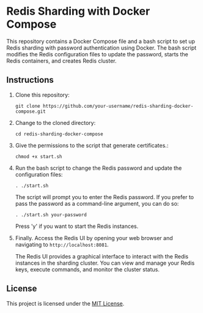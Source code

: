 # Redis Sharding with Docker Compose

This repository contains a Docker Compose file and a bash script to set up Redis sharding with password authentication using Docker. The bash script modifies the Redis configuration files to update the password, starts the Redis containers, and creates Redis cluster.

## Instructions

1. Clone this repository:

   ```
   git clone https://github.com/your-username/redis-sharding-docker-compose.git
   ```

2. Change to the cloned directory:

   ```
   cd redis-sharding-docker-compose
   ```
   
3. Give the permissions to the script that generate certificates.:

   ```
   chmod +x start.sh
   ```

5. Run the bash script to change the Redis password and update the configuration files:

   ```
   . ./start.sh
   ```
   
   The script will prompt you to enter the Redis password. If you prefer to pass the password as a command-line argument, you can do so:

   ```
   . ./start.sh your-password
   ```

   Press 'y' if you want to start the Redis instances.

6. Finally. Access the Redis UI by opening your web browser and navigating to `http://localhost:8081`.

   The Redis UI provides a graphical interface to interact with the Redis instances in the sharding cluster. You can view and manage your Redis keys, execute commands, and monitor the cluster status.

## License

This project is licensed under the [MIT License](LICENSE).
